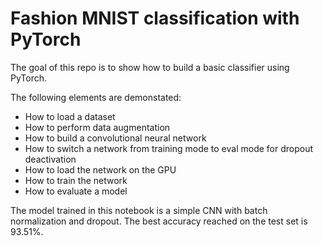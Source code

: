 # Fashion MNIST classification with PyTorch

The goal of this repo is to show how to build a basic classifier using PyTorch.

The following elements are demonstated:
 - How to load a dataset
 - How to perform data augmentation
 - How to build a convolutional neural network
 - How to switch a network from training mode to eval mode for dropout deactivation
 - How to load the network on the GPU
 - How to train the network
 - How to evaluate a model

The model trained in this notebook is a simple CNN with batch normalization and dropout. The best accuracy reached on the test set is 93.51%.
